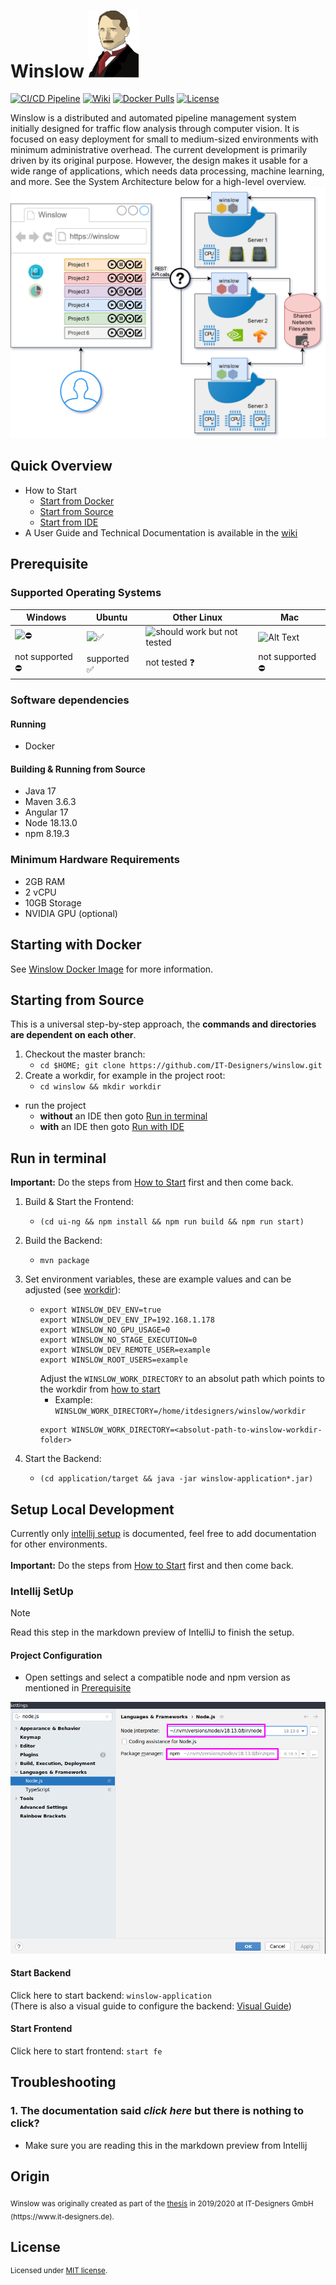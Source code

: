 # Winslow <img src="docs/images/winslow_friendly_flipped.png" alt="winslow log" width="80">

[![CI/CD Pipeline](https://github.com/IT-Designers/winslow/actions/workflows/github-ci.yaml/badge.svg)](https://github.com/IT-Designers/winslow/actions/workflows/github-ci.yaml)
[![Wiki](https://img.shields.io/badge/Wiki-Read%20More-blue)](https://github.com/IT-Designers/winslow/wiki)
[![Docker Pulls](https://img.shields.io/docker/pulls/itdesigners1/winslow?logo=docker)](https://hub.docker.com/r/itdesigners1/winslow)
[![License](https://img.shields.io/badge/license-MIT%2FApache--2.0-blue.svg)](https://github.com/IT-Designers/winslow/blob/253-create-github-wiki-page/LICENSE)

Winslow is a distributed and automated pipeline management system initially designed for traffic flow analysis through computer vision.
It is focused on easy deployment for small to medium-sized environments with minimum administrative overhead.
The current development is primarily driven by its original purpose.
However, the design makes it usable for a wide range of applications, which needs data processing, machine learning, and more.
See the System Architecture below for a high-level overview.
![architecture.png](docs/images/architecture.png)

## Quick Overview
* How to Start
    * [Start from Docker](README.md#Starting-with-Docker)
    * [Start from Source](README.md#Starting-from-Source)
    * [Start from IDE](README.md#Setup-Local-Development)
* A User Guide and Technical Documentation is available in the [wiki](https://github.com/IT-Designers/winslow/wiki)

## Prerequisite
### Supported Operating Systems
| Windows                                                                                                                                                                                    | Ubuntu                                                                                                                                                                                              | Other Linux                                                                                                                                                                                                | Mac                                                                                                                                                                                       |
|--------------------------------------------------------------------------------------------------------------------------------------------------------------------------------------------|-----------------------------------------------------------------------------------------------------------------------------------------------------------------------------------------------------|------------------------------------------------------------------------------------------------------------------------------------------------------------------------------------------------------------|-------------------------------------------------------------------------------------------------------------------------------------------------------------------------------------------|
| ![:no_entry:](https://media.giphy.com/media/v1.Y2lkPTc5MGI3NjExbmxwaW5vY3oyYnkwM3oxNWEwMXU0NXB6ZHMzMWJsYm1ycm11NDZodSZlcD12MV9pbnRlcm5hbF9naWZfYnlfaWQmY3Q9Zw/hv5AEBpH3ZyNoRnABG/giphy.gif) | ![:white_check_mark:](https://media.giphy.com/media/v1.Y2lkPTc5MGI3NjExazgxOGtwbHQzaXM1aDIwNjR0Yjhpbmhrb2UzN2h1bDk1eDcycGpxbSZlcD12MV9pbnRlcm5hbF9naWZfYnlfaWQmY3Q9Zw/3ohhweiVB36rAlqVCE/giphy.gif) | ![should work but not tested](https://media.giphy.com/media/v1.Y2lkPTc5MGI3NjExZm5nYXQxcDd5b2NrcHJqbDFteGYydW92eGd4M3RlZXozd2kxM2c3cSZlcD12MV9pbnRlcm5hbF9naWZfYnlfaWQmY3Q9Zw/l2YWqRKqE6xOG5qSc/giphy.gif) | ![Alt Text](https://media.giphy.com/media/v1.Y2lkPTc5MGI3NjExMXVwaWt6OTNyN2Z3eTU0NHoxN3dwbHRoN3pnZzJjMnh1OTBmbDA1OCZlcD12MV9pbnRlcm5hbF9naWZfYnlfaWQmY3Q9Zw/3o84sIqsVAJNfWyjy8/giphy.gif) |
| not supported :no_entry:                                                                                                                                                                   | supported :white_check_mark:                                                                                                                                                                        | not tested :question:                                                                                                                                                                           | not supported :no_entry:                                                                                                                                                                  |


### Software dependencies
#### Running
* Docker

#### Building & Running from Source
* Java 17
* Maven 3.6.3
* Angular 17
* Node 18.13.0
* npm 8.19.3

### Minimum Hardware Requirements
* 2GB RAM
* 2 vCPU
* 10GB Storage
* NVIDIA GPU (optional)

## Starting with Docker
See [Winslow Docker Image](node/README.md#Winslow-Docker-Image) for more information.
## Starting from Source
This is a universal step-by-step approach, the **commands and directories are dependent on each other**.
1. Checkout the master branch:
    * `cd $HOME; git clone https://github.com/IT-Designers/winslow.git`
1. Create a workdir, for example in the project root:
    * `cd winslow && mkdir workdir`
* run the project 
  * **without** an IDE then goto [Run in terminal](README.md#run-in-terminal)
  * **with** an IDE then goto [Run with IDE](README.md#setup-local-development)
## Run in terminal
**Important:** Do the steps from [How to Start](README.md#how-to-start) first and then come back.
1. Build & Start the Frontend:
   * `(cd ui-ng && npm install && npm run build && npm run start)`
1. Build the Backend:
   * `mvn package`
1. Set environment variables, these are example values and can be adjusted (see [workdir](README.md#required)):

   * 
     ```
     export WINSLOW_DEV_ENV=true
     export WINSLOW_DEV_ENV_IP=192.168.1.178
     export WINSLOW_NO_GPU_USAGE=0
     export WINSLOW_NO_STAGE_EXECUTION=0
     export WINSLOW_DEV_REMOTE_USER=example
     export WINSLOW_ROOT_USERS=example
     ```
     Adjust the `WINSLOW_WORK_DIRECTORY` to an absolut path which points to the workdir from [how to start](README.md#how-to-start) <br>
       - Example: `WINSLOW_WORK_DIRECTORY=/home/itdesigners/winslow/workdir`
     ```
     export WINSLOW_WORK_DIRECTORY=<absolut-path-to-winslow-workdir-folder>
     ```
1. Start the Backend:
     * `(cd application/target && java -jar winslow-application*.jar)`

## Setup Local Development
Currently only [intellij setup](README.md#intellij-setup) is documented, feel free to add documentation for other environments. <br>
<br>
**Important:** Do the steps from [How to Start](README.md#how-to-start) first and then come back.
### Intellij SetUp
> [!NOTE]
> Read this step in the markdown preview of IntelliJ to finish the setup.
#### Project Configuration
* Open settings and select a compatible node and npm version as mentioned in [Prerequisite](README.md#software-dependencies)

![node_npm_version.png](docs/images/node_npm_version.png)

#### Start Backend
Click here to start backend: `winslow-application`
<br>
(There is also a visual guide to configure the backend: [Visual Guide](docs/visual_guide.md#configure-backend))

#### Start Frontend
Click here to start frontend: `start fe`

## Troubleshooting
### 1. The documentation said _click here_ but there is nothing to click?
* Make sure you are reading this in the markdown preview from Intellij

## Origin
<sub>
Winslow was originally created as part of the <a href="https://github.com/kellerkindt/master-thesis/blob/master/main.pdf">thesis</a> in 2019/2020 at IT-Designers GmbH (https://www.it-designers.de).
</sub>


## License
<sup>
Licensed under <a href="LICENSE">MIT license</a>.
</sup>
<br>
